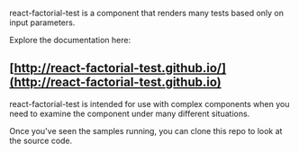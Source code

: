 

react-factorial-test is a component that renders many tests based only on input parameters.

Explore the documentation here:
## [http://react-factorial-test.github.io/](http://react-factorial-test.github.io)

react-factorial-test is intended for use with complex components when you need to examine the component under many different situations.


Once you've seen the samples running, you can clone this repo to look at the source code.
